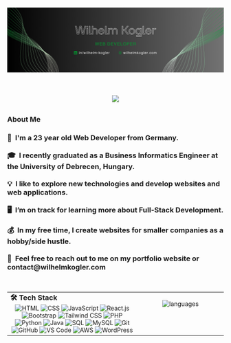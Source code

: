 <p><img src="kw_banner.png" alt="Wilhelm Kogler Banner"></p>


<h1 align="center">
    <img src="https://readme-typing-svg.herokuapp.com?font=Fira+Code&size=35&duration=3500&pause=500&color=009C30&center=true&vCenter=true&width=500&height=50&lines=👋+Hey!;My+name+is+Wilhelm;That's+it+🤪" />
</h1>


<h3 id="-about-me" >About Me</h3>
<h3>
👦 &nbsp;I'm a 23 year old Web Developer from Germany.<br><br>
🎓 &nbsp;I recently graduated as a Business Informatics Engineer at the University of Debrecen, Hungary.<br><br>
💡 &nbsp;I like to explore new technologies and develop websites and web applications.<br><br>
🖥️ &nbsp;I’m on track for learning more about Full-Stack Development.<br><br>
💰 &nbsp;In my free time, I create websites for smaller companies as a hobby/side hustle.<br><br>
💬 &nbsp;Feel free to reach out to me on my portfolio website or contact@wilhelmkogler.com</h3> <br>



<table border="0" cellspacing="0" cellpadding="0">
  <tr>
    <td valign="top" width="60%">
      <h3 style="margin: 0;">🛠️ Tech Stack</h3>
      <div align="center">
        <img src="https://img.icons8.com/color/100/html-5.png" width="75" title="HTML">
        <img src="https://img.icons8.com/color/100/css3.png" width="75" title="CSS">
        <img src="https://img.icons8.com/color/100/javascript.png" width="75" title="JavaScript">
        <img src="https://img.icons8.com/color/100/react-native.png" width="75" title="React.js">
        <img src="https://img.icons8.com/color/100/bootstrap--v2.png" width="75" title="Bootstrap">
        <img src="https://img.icons8.com/color/100/tailwind_css.png" width="75" title="Tailwind CSS">
        <img src="https://img.icons8.com/officel/80/php-logo.png" width="75" title="PHP">
        <img src="https://img.icons8.com/color/100/python.png" width="75" title="Python">
        <img src="https://img.icons8.com/color/100/java-coffee-cup-logo--v1.png" width="75" title="Java">
        <img src="https://img.icons8.com/fluency/100/sql.png" width="75" title="SQL">
        <img src="https://img.icons8.com/color/100/mysql-logo.png" width="75" title="MySQL">
        <img src="https://img.icons8.com/color/100/git.png" width="75" title="Git">
        <img src="https://img.icons8.com/color/100/github.png" width="75" title="GitHub">
        <img src="https://img.icons8.com/color/100/visual-studio-code-2019.png" width="75" title="VS Code">
        <img src="https://img.icons8.com/color/100/amazon-web-services.png" width="75" title="AWS">
        <img src="https://img.icons8.com/stickers/100/wordpress.png" width="75" title="WordPress">
      </div>
    </td>
    <td valign="top" align="center" width="40%"><br>
      <img src="https://github-readme-stats.vercel.app/api/top-langs/?username=wilhelmkogler&theme=gruvbox&show_icons=true&hide_border=true&layout=pie" alt="languages" />
    </td>
  </tr>
</table>
  
